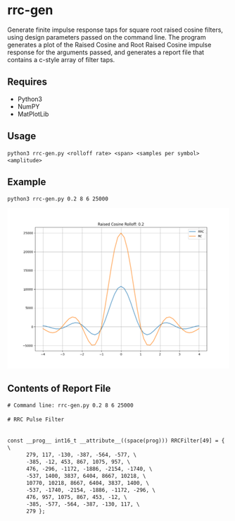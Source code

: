# rrc-gen
Generate finite impulse response taps for square root raised cosine filters, using design parameters passed on the command line. The program generates a plot of the Raised Cosine and Root Raised Cosine impulse response for the arguments passed, and generates a report file that contains a c-style array of filter taps.
## Requires
- Python3
- NumPY
- MatPlotLib
## Usage
````
python3 rrc-gen.py <rolloff rate> <span> <samples per symbol> <amplitude>
```` 
## Example
````
python3 rrc-gen.py 0.2 8 6 25000
````
![image](./RRC02.png)
## Contents of Report File
````
# Command line: rrc-gen.py 0.2 8 6 25000 

# RRC Pulse Filter


const __prog__ int16_t __attribute__((space(prog))) RRCFilter[49] = {  \
      279, 117, -130, -387, -564, -577, \
      -385, -12, 453, 867, 1075, 957, \
      476, -296, -1172, -1886, -2154, -1740, \
      -537, 1400, 3837, 6404, 8667, 10218, \
      10770, 10218, 8667, 6404, 3837, 1400, \
      -537, -1740, -2154, -1886, -1172, -296, \
      476, 957, 1075, 867, 453, -12, \
      -385, -577, -564, -387, -130, 117, \
      279 };
````
